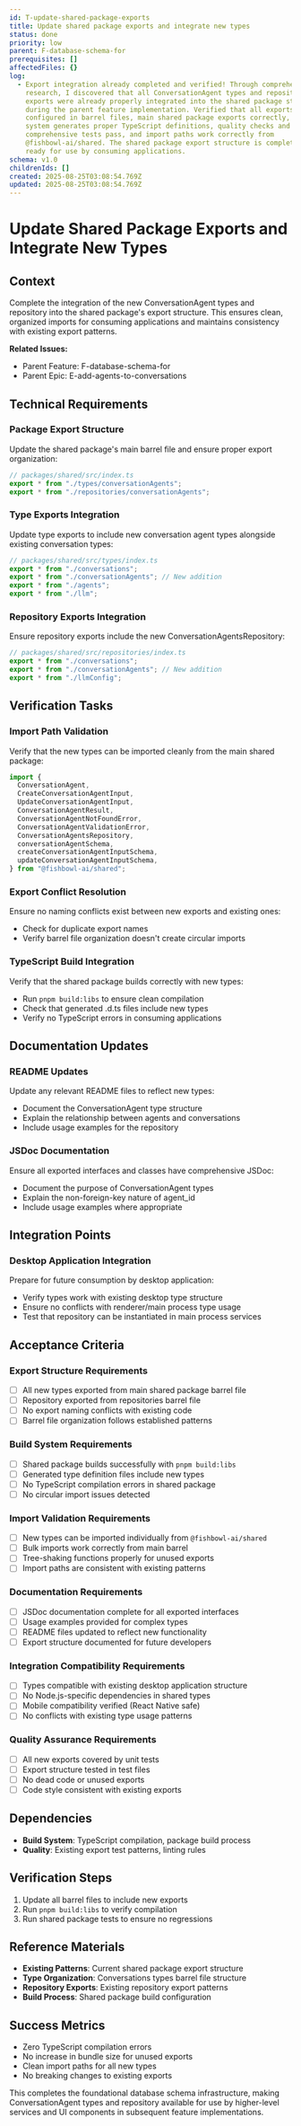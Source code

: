 ```yaml
---
id: T-update-shared-package-exports
title: Update shared package exports and integrate new types
status: done
priority: low
parent: F-database-schema-for
prerequisites: []
affectedFiles: {}
log:
  - Export integration already completed and verified! Through comprehensive
    research, I discovered that all ConversationAgent types and repository
    exports were already properly integrated into the shared package structure
    during the parent feature implementation. Verified that all exports properly
    configured in barrel files, main shared package exports correctly, build
    system generates proper TypeScript definitions, quality checks and
    comprehensive tests pass, and import paths work correctly from
    @fishbowl-ai/shared. The shared package export structure is complete and
    ready for use by consuming applications.
schema: v1.0
childrenIds: []
created: 2025-08-25T03:08:54.769Z
updated: 2025-08-25T03:08:54.769Z
---
```


# Update Shared Package Exports and Integrate New Types

## Context

Complete the integration of the new ConversationAgent types and repository into the shared package's export structure. This ensures clean, organized imports for consuming applications and maintains consistency with existing export patterns.

**Related Issues:**

- Parent Feature: F-database-schema-for
- Parent Epic: E-add-agents-to-conversations

## Technical Requirements

### Package Export Structure

Update the shared package's main barrel file and ensure proper export organization:

```typescript
// packages/shared/src/index.ts
export * from "./types/conversationAgents";
export * from "./repositories/conversationAgents";
```

### Type Exports Integration

Update type exports to include new conversation agent types alongside existing conversation types:

```typescript
// packages/shared/src/types/index.ts
export * from "./conversations";
export * from "./conversationAgents"; // New addition
export * from "./agents";
export * from "./llm";
```

### Repository Exports Integration

Ensure repository exports include the new ConversationAgentsRepository:

```typescript
// packages/shared/src/repositories/index.ts
export * from "./conversations";
export * from "./conversationAgents"; // New addition
export * from "./llmConfig";
```

## Verification Tasks

### Import Path Validation

Verify that the new types can be imported cleanly from the main shared package:

```typescript
import {
  ConversationAgent,
  CreateConversationAgentInput,
  UpdateConversationAgentInput,
  ConversationAgentResult,
  ConversationAgentNotFoundError,
  ConversationAgentValidationError,
  ConversationAgentsRepository,
  conversationAgentSchema,
  createConversationAgentInputSchema,
  updateConversationAgentInputSchema,
} from "@fishbowl-ai/shared";
```

### Export Conflict Resolution

Ensure no naming conflicts exist between new exports and existing ones:

- Check for duplicate export names
- Verify barrel file organization doesn't create circular imports

### TypeScript Build Integration

Verify that the shared package builds correctly with new types:

- Run `pnpm build:libs` to ensure clean compilation
- Check that generated .d.ts files include new types
- Verify no TypeScript errors in consuming applications

## Documentation Updates

### README Updates

Update any relevant README files to reflect new types:

- Document the ConversationAgent type structure
- Explain the relationship between agents and conversations
- Include usage examples for the repository

### JSDoc Documentation

Ensure all exported interfaces and classes have comprehensive JSDoc:

- Document the purpose of ConversationAgent types
- Explain the non-foreign-key nature of agent_id
- Include usage examples where appropriate

## Integration Points

### Desktop Application Integration

Prepare for future consumption by desktop application:

- Verify types work with existing desktop type structure
- Ensure no conflicts with renderer/main process type usage
- Test that repository can be instantiated in main process services

## Acceptance Criteria

### Export Structure Requirements

- [ ] All new types exported from main shared package barrel file
- [ ] Repository exported from repositories barrel file
- [ ] No export naming conflicts with existing code
- [ ] Barrel file organization follows established patterns

### Build System Requirements

- [ ] Shared package builds successfully with `pnpm build:libs`
- [ ] Generated type definition files include new types
- [ ] No TypeScript compilation errors in shared package
- [ ] No circular import issues detected

### Import Validation Requirements

- [ ] New types can be imported individually from `@fishbowl-ai/shared`
- [ ] Bulk imports work correctly from main barrel
- [ ] Tree-shaking functions properly for unused exports
- [ ] Import paths are consistent with existing patterns

### Documentation Requirements

- [ ] JSDoc documentation complete for all exported interfaces
- [ ] Usage examples provided for complex types
- [ ] README files updated to reflect new functionality
- [ ] Export structure documented for future developers

### Integration Compatibility Requirements

- [ ] Types compatible with existing desktop application structure
- [ ] No Node.js-specific dependencies in shared types
- [ ] Mobile compatibility verified (React Native safe)
- [ ] No conflicts with existing type usage patterns

### Quality Assurance Requirements

- [ ] All new exports covered by unit tests
- [ ] Export structure tested in test files
- [ ] No dead code or unused exports
- [ ] Code style consistent with existing exports

## Dependencies

- **Build System**: TypeScript compilation, package build process
- **Quality**: Existing export test patterns, linting rules

## Verification Steps

1. Update all barrel files to include new exports
2. Run `pnpm build:libs` to verify compilation
3. Run shared package tests to ensure no regressions

## Reference Materials

- **Existing Patterns**: Current shared package export structure
- **Type Organization**: Conversations types barrel file structure
- **Repository Exports**: Existing repository export patterns
- **Build Process**: Shared package build configuration

## Success Metrics

- Zero TypeScript compilation errors
- No increase in bundle size for unused exports
- Clean import paths for all new types
- No breaking changes to existing exports

This completes the foundational database schema infrastructure, making ConversationAgent types and repository available for use by higher-level services and UI components in subsequent feature implementations.
